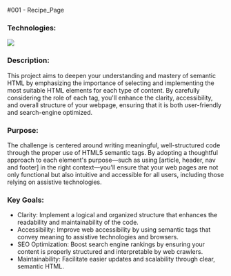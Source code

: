 #001 - Recipe_Page
<h3>Technologies:</h3>
<p>
  <a href="https://skillicons.dev">
    <img src="https://skillicons.dev/icons?i=html,css" />
  </a>
</p>

<h3>Description:</h3>
<p>This project aims to deepen your understanding and mastery of semantic HTML by emphasizing the importance of selecting and implementing the most suitable HTML elements for each type of content. By carefully considering the role of each tag, you'll enhance the clarity, accessibility, and overall structure of your webpage, ensuring that it is both user-friendly and search-engine optimized.</p>

<h3>Purpose:</h3>
<p>
The challenge is centered around writing meaningful, well-structured code through the proper use of HTML5 semantic tags. By adopting a thoughtful approach to each element's purpose—such as using [article, header, nav and footer] in the right context—you'll ensure that your web pages are not only functional but also intuitive and accessible for all users, including those relying on assistive technologies.
</p>

<h3>Key Goals:</h3>
<ul>
  <li>Clarity: Implement a logical and organized structure that enhances the readability and maintainability of the code.</li>
  <li>Accessibility: Improve web accessibility by using semantic tags that convey meaning to assistive technologies and browsers.</li>
  <li>SEO Optimization: Boost search engine rankings by ensuring your content is properly structured and interpretable by web crawlers.</li>
  <li>Maintainability: Facilitate easier updates and scalability through clear, semantic HTML.</li>
</ul>

